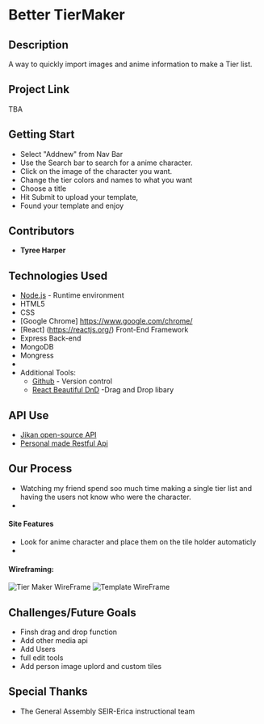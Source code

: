 # Better TierMaker


## Description
A way to quickly import images and anime information to make a Tier list.


## Project Link
TBA
## Getting Start
* Select "Addnew" from Nav Bar
* Use the Search bar to search for a anime character.
* Click on the image of the character you want.
* Change the tier colors and names to what you want
* Choose a title
* Hit Submit to upload your template,
* Found your template and enjoy     
## Contributors
* **Tyree Harper** 

## Technologies Used
* [Node.js](https://nodejs.org/en/) - Runtime environment
* HTML5
* CSS
* [Google Chrome] https://www.google.com/chrome/ 
* [React] (https://reactjs.org/) Front-End Framework
* Express Back-end
* MongoDB
* Mongress
* 
* Additional Tools: 
  * [Github](https://github.com/) - Version control
  * [React Beautiful DnD](https://react-dnd.github.io/react-dnd/docs/overview) -Drag and Drop libary
    
## API Use
* [Jikan open-source API](https://jikan.moe/)
* [Personal made Restful Api ](https://github.com/buggydev1/better-tier)
## Our Process
* Watching my friend spend soo much time making a single tier list and having the users not know who were the character. 
* 
#### Site Features
*  Look for anime character and place them on the tile holder automaticly
*  
#### Wireframing:
![Tier Maker WireFrame](https://i.imgur.com/EFi9upo.png)
![Template WireFrame](https://i.imgur.com/YfYuWke.png)

## Challenges/Future Goals
* Finsh drag and drop function
* Add other media api 
* Add Users
* full edit tools
* Add person image uplord and custom tiles



## Special Thanks
* The General Assembly SEIR-Erica instructional team

